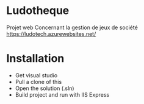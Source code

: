 # Ludotheque
Projet web Concernant la gestion de jeux de société
https://ludotech.azurewebsites.net/
# Installation
- Get visual studio
- Pull a clone of this 
- Open the solution (.sln)
- Build project and run with IIS Express